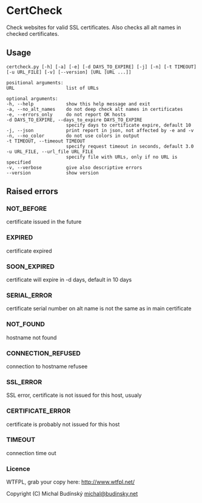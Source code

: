 # CertCheck
Check websites for valid SSL certificates. Also checks all alt names in checked certificates.

## Usage
```shell
certcheck.py [-h] [-a] [-e] [-d DAYS_TO_EXPIRE] [-j] [-n] [-t TIMEOUT]
[-u URL_FILE] [-v] [--version] [URL [URL ...]]

positional arguments:
URL                   list of URLs

optional arguments:
-h, --help            show this help message and exit
-a, --no_alt_names    do not deep check alt names in certificates
-e, --errors_only     do not report OK hosts
-d DAYS_TO_EXPIRE, --days_to_expire DAYS_TO_EXPIRE
                      specify days to certificate expire, default 10
-j, --json            print report in json, not affected by -e and -v
-n, --no_color        do not use colors in output
-t TIMEOUT, --timeout TIMEOUT
                      specify request timeout in seconds, default 3.0
-u URL_FILE, --url_file URL_FILE
                      specify file with URLs, only if no URL is specified
-v, --verbose         give also descriptive errors
--version             show version
```

## Raised errors

### NOT_BEFORE
certificate issued in the future

### EXPIRED
certificate expired

### SOON_EXPIRED
certificate will expire in -d days, default in 10 days

### SERIAL_ERROR
certificate serial number on alt name is not the same as in main certificate

### NOT_FOUND
hostname not found

### CONNECTION_REFUSED
connection to hostname refusee

### SSL_ERROR
SSL error, certificate is not issued for this host, usualy

### CERTIFICATE_ERROR
certificate is probably not issued for this host

### TIMEOUT
connection time out

### Licence
WTFPL, grab your copy here: http://www.wtfpl.net/

Copyright (C) Michal Budínský <michal@budinsky.net>
